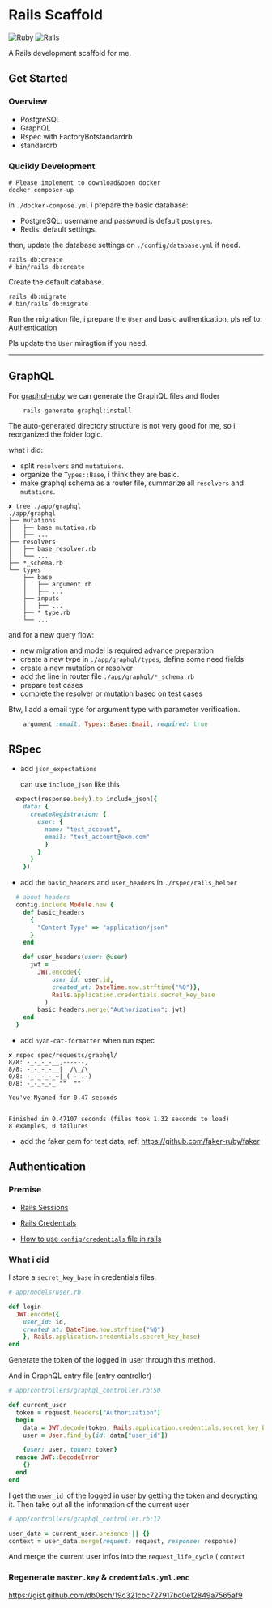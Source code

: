 # Rails Scaffold

![Ruby](https://img.shields.io/badge/Ruby-3.1.0-red) ![Rails](https://img.shields.io/badge/Rails-7.0-red)

A Rails development scaffold for me.

## Get Started

### Overview

- PostgreSQL
- GraphQL
- Rspec with FactoryBotstandardrb
- standardrb

### Qucikly Development

```shell
# Please implement to download&open docker
docker composer-up
```

in `./docker-compose.yml` i prepare the basic database:

- PostgreSQL: username and password is default `postgres`.
- Redis: default settings.

then, update the database settings on `./config/database.yml` if need.

```shell
rails db:create
# bin/rails db:create
```

Create the default database.

```shell
rails db:migrate
# bin/rails db:migrate
```

Run the migration file, i prepare the `User` and basic authentication, pls ref to: [Authentication](#Authentication)

Pls update the `User` miragtion if you need.

---

## GraphQL

For [graphql-ruby](https://graphql-ruby.org) we can generate the GraphQL files and floder

```shell
	rails generate graphql:install
```

The auto-generated directory structure is not very good for me, so i reorganized the folder logic.

what i did:

- split `resolvers` and `mutatuions`.
- organize the `Types::Base`, i think they are basic.
- make graphql schema as a router file, summarize all `resolvers` and `mutations`.

```shell
✘ tree ./app/graphql
./app/graphql
├── mutations
│   ├── base_mutation.rb
│   ├── ...
├── resolvers
│   ├── base_resolver.rb
│   └── ...
├── *_schema.rb
└── types
    ├── base
    │   ├── argument.rb
    │   ├── ...
    ├── inputs
    │   ├── ...
    ├── *_type.rb
    └── ...
```

and for a new query flow:

- new migration and model is required advance preparation
- create a new type in `./app/graphql/types`, define some need fields
- create a new mutation or resolver
- add the line in router file `./app/graphql/*_schema.rb`
- prepare test cases
- complete the resolver or mutation based on test cases

Btw, I add a email type for argument type with parameter verification.

```ruby
	argument :email, Types::Base::Email, required: true
```

## RSpec

- add `json_expectations`

  can use `include_json` like this

```ruby
  expect(response.body).to include_json({
    data: {
      createRegistration: {
        user: {
          name: "test_account",
          email: "test_account@exm.com"
          }
        }
      }
    })
```

- add the `basic_headers` and `user_headers` in `./rspec/rails_helper`

```ruby
  # about headers
  config.include Module.new {
    def basic_headers
      {
        "Content-Type" => "application/json"
      }
    end

    def user_headers(user: @user)
      jwt =
        JWT.encode({
            user_id: user.id,
            created_at: DateTime.now.strftime("%Q")},
            Rails.application.credentials.secret_key_base
          )
        basic_headers.merge("Authorization": jwt)
    end
  }
```

- add `nyan-cat-formatter` when run rspec

```shell
✘ rspec spec/requests/graphql/                               
8/8: -_-_-_-__,------,   
8/8: -_-_-_-__|  /\_/\ 
0/8: -_-_-_-_~|_( - .-)  
0/8: -_-_-_-_ ""  "" 

You've Nyaned for 0.47 seconds


Finished in 0.47107 seconds (files took 1.32 seconds to load)
8 examples, 0 failures
```

- add the faker gem for test data, ref: https://github.com/faker-ruby/faker

## Authentication

### Premise

- [Rails Sessions](https://edgeguides.rubyonrails.org/security.html#sessions)

- [Rails Credentials](https://www.freshworks.com/eng-blogs/managing-rails-application-secrets-with-encrypted-credentials-blog/)

- [How to use `config/credentials` file in rails](https://dev.to/vishal8236/how-to-use-config-credentials-file-in-rails-j)

### What i did

I store a `secret_key_base` in credentials files.

```ruby
# app/models/user.rb

def login
  JWT.encode({
    user_id: id,
    created_at: DateTime.now.strftime("%Q")
    }, Rails.application.credentials.secret_key_base)
end
```

Generate the token of the logged in user through this method.

And in GraphQL entry file (entry controller)

```ruby
# app/controllers/graphql_controller.rb:50

def current_user
  token = request.headers["Authorization"]
  begin
    data = JWT.decode(token, Rails.application.credentials.secret_key_base)[0]
    user = User.find_by(id: data["user_id"])

    {user: user, token: token}
  rescue JWT::DecodeError
    {}
  end
end
```

I get the `user_id `of the logged in user by getting the token and decrypting it. Then take out all the information of the current user

```ruby
# app/controllers/graphql_controller.rb:12

user_data = current_user.presence || {}
context = user_data.merge(request: request, response: response)
```

And merge the current user infos into the `request_life_cycle` ( `context`

### Regenerate `master.key` & `credentials.yml.enc`

https://gist.github.com/db0sch/19c321cbc727917bc0e12849a7565af9
